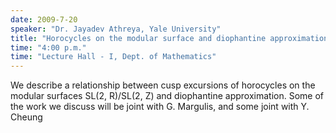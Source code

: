 ```yaml
---
date: 2009-7-20
speaker: "Dr. Jayadev Athreya, Yale University"
title: "Horocycles on the modular surface and diophantine approximation"
time: "4:00 p.m." 
time: "Lecture Hall - I, Dept. of Mathematics"
---
```

We describe a relationship between cusp excursions of horocycles on
the modular surfaces SL(2, R)/SL(2, Z) and diophantine approximation.
Some of the work we discuss will be joint with G. Margulis, and some
joint with Y. Cheung
